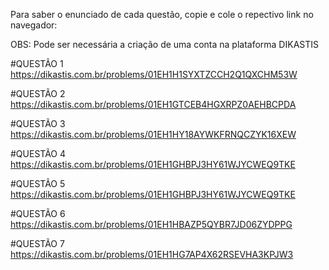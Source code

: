Para saber o enunciado de cada questão, copie e cole o repectivo link no navegador:

OBS: Pode ser necessária a criação de uma conta na plataforma DIKASTIS

#QUESTÃO 1
https://dikastis.com.br/problems/01EH1H1SYXTZCCH2Q1QXCHM53W

#QUESTÃO 2
https://dikastis.com.br/problems/01EH1GTCEB4HGXRPZ0AEHBCPDA

#QUESTÃO 3
https://dikastis.com.br/problems/01EH1HY18AYWKFRNQCZYK16XEW

#QUESTÃO 4
https://dikastis.com.br/problems/01EH1GHBPJ3HY61WJYCWEQ9TKE

#QUESTÃO 5
https://dikastis.com.br/problems/01EH1GHBPJ3HY61WJYCWEQ9TKE

#QUESTÃO 6
https://dikastis.com.br/problems/01EH1HBAZP5QYBR7JD06ZYDPPG

#QUESTÃO 7
https://dikastis.com.br/problems/01EH1HG7AP4X62RSEVHA3KPJW3
